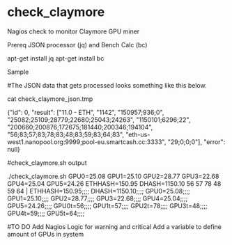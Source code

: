 # check_claymore
Nagios check to monitor Claymore GPU miner

Prereq
JSON processor (jq) and Bench Calc (bc)


apt-get install jq
apt-get install bc


Sample

#The JSON data that gets processed looks something like this below. 

cat check_claymore_json.tmp

{"id": 0, "result": ["11.0 - ETH", "1142", "150957;936;0", "25082;25109;28779;22680;25043;24263", "1150101;6296;22", "200660;200876;172675;181440;200346;194104", "56;83;57;83;78;83;48;83;59;83;64;83", "eth-us-west1.nanopool.org:9999;pool-eu.smartcash.cc:3333", "29;0;0;0"], "error": null}

#check_claymore.sh output

./check_claymore.sh
GPU0=25.08 GPU1=25.10 GPU2=28.77 GPU3=22.68 GPU4=25.04 GPU5=24.26 ETHHASH=150.95 DHASH=1150.10 56 57 78 48 59 64  | ETHHASH=150.95;;;; DHASH=1150.10;;;; GPU0=25.08;;;; GPU1=25.10;;;; GPU2=28.77;;;; GPU3=22.68;;;; GPU4=25.04;;;; GPU5=24.26;;;; GPU0t=56;;;; GPU1t=57;;;; GPU2t=78;;;; GPU3t=48;;;; GPU4t=59;;;; GPU5t=64;;;;

#TO DO
Add Nagios Logic for warning and critical
Add a variable to define amount of GPUs in system
